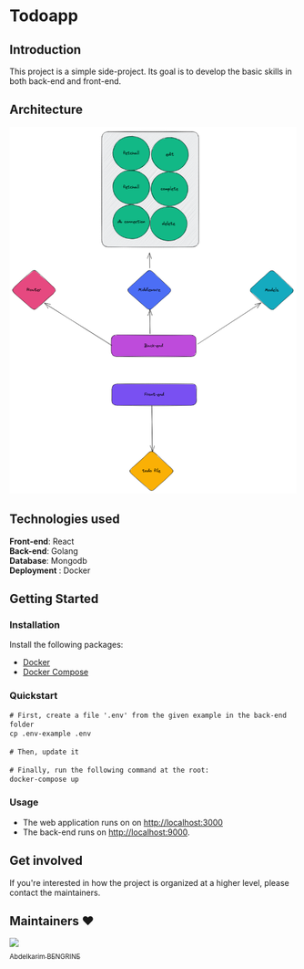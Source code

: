# Todoapp

## Introduction

This project is a simple side-project. Its goal is to develop the basic skills in both back-end and front-end.

## Architecture

![](.assets/archi.png)

## Technologies used

**Front-end**: React<br/>
**Back-end**: Golang<br/>
**Database**: Mongodb<br/>
**Deployment** : Docker<br/>
## Getting Started

### Installation

Install the following packages:
- [Docker](https://docs.docker.com/engine/install/)
- [Docker Compose](https://docs.docker.com/compose/install/)

### Quickstart

```
# First, create a file '.env' from the given example in the back-end folder
cp .env-example .env

# Then, update it

# Finally, run the following command at the root:
docker-compose up
```

### Usage

- The web application runs on on [http://localhost:3000](http://localhost:3000)
- The back-end runs on [http://localhost:9000](http://localhost:9000). 

## Get involved

If you're interested in how the project is organized at a higher level, please contact the maintainers.

## Maintainers :heart:

[<img src="https://github.com/AbdelkarimBENGRINE.png?size=85" width=85><br><sub>Abdelkarim BENGRINE</sub>](https://github.com/AbdelkarimBENGRINE)